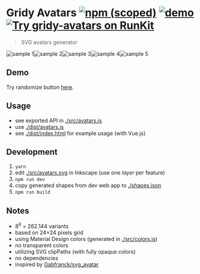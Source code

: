 # Gridy Avatars [![npm (scoped)](https://img.shields.io/npm/v/gridy-avatars.svg)](https://www.npmjs.com/package/gridy-avatars) [![demo](https://img.shields.io/badge/demo-online-brightgreen.svg)](https://darosh.github.io/gridy-avatars/dist/) [![Try gridy-avatars on RunKit](https://badge.runkitcdn.com/gridy-avatars.svg)](https://npm.runkit.com/gridy-avatars)


> SVG avatars generator

![sample 1](https://darosh.github.io/gridy-avatars/dist/sample-1.svg)![sample 2](https://darosh.github.io/gridy-avatars/dist/sample-2.svg)![sample 3](https://darosh.github.io/gridy-avatars/dist/sample-3.svg)![sample 4](https://darosh.github.io/gridy-avatars/dist/sample-4.svg)![sample 5](https://darosh.github.io/gridy-avatars/dist/sample-5.svg)

## Demo

Try randomize button [here](https://darosh.github.io/gridy-avatars/dist/).

## Usage

* see exported API in [./src/avatars.js](./src/avatars.js)
* use [./dist/avatars.js](./dist/avatars.js)
* see [./dist/index.html](./dist/index.html) for example usage (with Vue.js)

## Development

1. `yarn`
2. edit [./src/avatars.svg](./src/avatars.svg) in Inkscape (use one _layer_ per feature)
3. `npm run dev`
4. copy generated shapes from dev web app to [./shapes.json](./shapes.json)
5. `npm run build`

## Notes

* 8<sup>6</sup> = 262.144 variants
* based on 24&times;24 pixels grid
* using Material Design colors (generated in [./src/colors.js](./src/colors.js))
* no transparent colors
* utilizing SVG clipPaths (with fully opaque colors)
* no dependencies
* inspired by [Gabfranck/svg_avatar](https://github.com/Gabfranck/svg_avatar)
